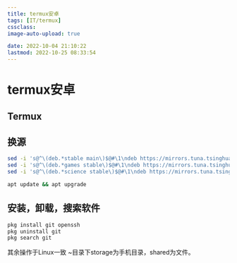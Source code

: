 ```yaml
---
title: termux安卓
tags: [IT/termux]
cssclass:
image-auto-upload: true

date: 2022-10-04 21:10:22
lastmod: 2022-10-25 08:33:54
---
```

# termux安卓
## Termux

## 换源
```bash
sed -i 's@^\(deb.*stable main\)$@#\1\ndeb https://mirrors.tuna.tsinghua.edu.cn/termux/termux-packages-24 stable main@' $PREFIX/etc/apt/sources.list
sed -i 's@^\(deb.*games stable\)$@#\1\ndeb https://mirrors.tuna.tsinghua.edu.cn/termux/game-packages-24 games stable@' $PREFIX/etc/apt/sources.list.d/game.list
sed -i 's@^\(deb.*science stable\)$@#\1\ndeb https://mirrors.tuna.tsinghua.edu.cn/termux/science-packages-24 science stable@' $PREFIX/etc/apt/sources.list.d/science.list

apt update && apt upgrade
```

## 安装，卸载，搜索软件
```bash
pkg install git openssh
pkg uninstall git
pkg search git
```

其余操作于Linux一致
~目录下storage为手机目录，shared为文件。